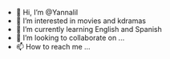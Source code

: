 - 👋 Hi, I’m @Yannalil
- 👀 I’m interested in movies and kdramas
- 🌱 I’m currently learning English and Spanish 
- 💞️ I’m looking to collaborate on ...
- 📫 How to reach me ...

<!---
Yannalil/Yannalil is a ✨ special ✨ repository because its `README.md` (this file) appears on your GitHub profile.
You can click the Preview link to take a look at your changes.
--->
